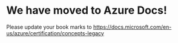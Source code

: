 # We have moved to Azure Docs! #

Please update your book marks to https://docs.microsoft.com/en-us/azure/certification/concepts-legacy
